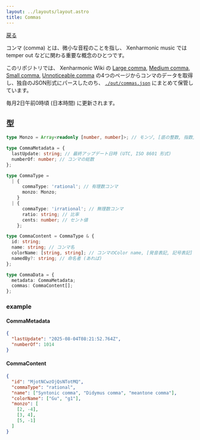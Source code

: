 ```yaml
---
layout: ../layouts/layout.astro
title: Commas
---
```



[戻る](../)

コンマ (comma) とは、微小な音程のことを指し、 Xenharmonic music では temper out などに関わる重要な概念のひとつです。

このリポジトリでは、 Xenharmonic Wiki の [Large comma](https://en.xen.wiki/w/Large_comma), [Medium comma](https://en.xen.wiki/w/Medium_comma), [Small comma](https://en.xen.wiki/w/Small_comma), [Unnoticeable comma](https://en.xen.wiki/w/Unnoticeable_comma) の4つのページからコンマのデータを取得し、独自のJSON形式にパースしたのち、 [`./out/commas.json`](./out/commas.json) にまとめて保管しています。

毎月2日午前0時頃 (日本時間) に更新されます。

## 型

```typescript
type Monzo = Array<readonly [number, number]>; // モンゾ, [底の整数, 指数] のペアの配列

type CommaMetadata = {
  lastUpdate: string; // 最終アップデート日時 (UTC, ISO 8601 形式)
  numberOf: number; // コンマの総数
};

type CommaType =
  | {
      commaType: 'rational'; // 有理数コンマ
      monzo: Monzo;
    }
  | {
      commaType: 'irrational'; // 無理数コンマ
      ratio: string; // 比率
      cents: number; // セント値
    };

type CommaContent = CommaType & {
  id: string;
  name: string; // コンマ名
  colorName: [string, string]; // コンマのColor name, [発音表記, 記号表記]
  namedBy?: string; // 命名者 (あれば)
};

type CommaData = {
  metadata: CommaMetadata;
  commas: CommaContent[];
};
```

### example

#### CommaMetadata

```json
{
  "lastUpdate": "2025-08-04T08:21:52.764Z",
  "numberOf": 1014
}
```

#### CommaContent

```json
{
  "id": "MjotNCwzOjQsNTotMQ",
  "commaType": "rational",
  "name": ["Syntonic comma", "Didymus comma", "meantone comma"],
  "colorName": ["Gu", "g1"],
  "monzo": [
    [2, -4],
    [3, 4],
    [5, -1]
  ]
}
```


